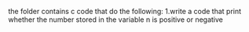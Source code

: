 the folder contains c code that do the following:
1.write a code that print whether the number stored in the variable n is positive or negative 
